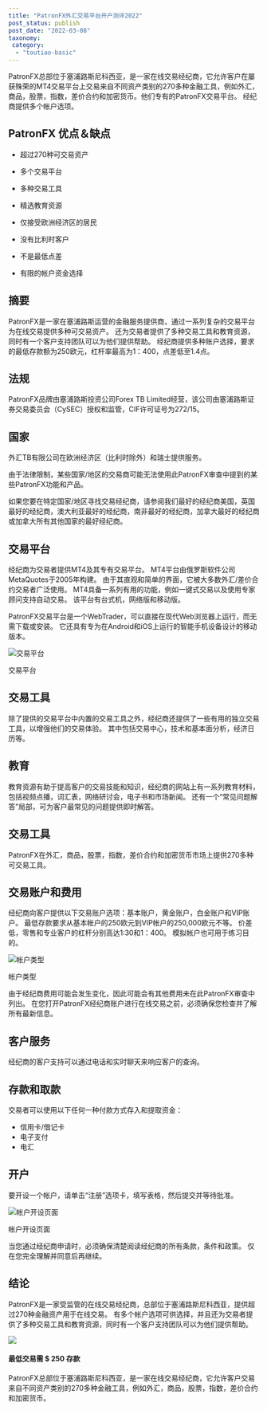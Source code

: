 ```yaml
---
title: "PatronFX外汇交易平台开户测评2022"
post_status: publish
post_date: "2022-03-08"
taxonomy:
 category: 
  - "toutiao-basic"
---
```


PatronFX总部位于塞浦路斯尼科西亚，是一家在线交易经纪商，它允许客户在屡获殊荣的MT4交易平台上交易来自不同资产类别的270多种金融工具，例如外汇，商品，股票，指数，差价合约和加密货币。他们专有的PatronFX交易平台。 经纪商提供多个帐户选项。

## PatronFX 优点＆缺点

- 超过270种可交易资产
    
- 多个交易平台
    
- 多种交易工具
    
- 精选教育资源
    
- 仅接受欧洲经济区的居民
    
- 没有比利时客户
    
- 不是最低点差
    
- 有限的帐户资金选择
    

## 摘要

PatronFX是一家在塞浦路斯运营的金融服务提供商，通过一系列复杂的交易平台为在线交易提供多种可交易资产。 还为交易者提供了多种交易工具和教育资源，同时有一个客户支持团队可以为他们提供帮助。 经纪商提供多种账户选择，要求的最低存款额为250欧元，杠杆率最高为1：400，点差低至1.4点。

## 法规

PatronFX品牌由塞浦路斯投资公司Forex TB Limited经营，该公司由塞浦路斯证券交易委员会（CySEC）授权和监管，CIF许可证号为272/15。

## 国家

外汇TB有限公司在欧洲经济区（比利时除外）和瑞士提供服务。

由于法律限制，某些国家/地区的交易商可能无法使用此PatronFX审查中提到的某些PatronFX功能和产品。

如果您要在特定国家/地区寻找交易经纪商，请参阅我们最好的经纪商美国，英国最好的经纪商，澳大利亚最好的经纪商，南非最好的经纪商，加拿大最好的经纪商或加拿大所有其他国家的最好经纪商。

## 交易平台

经纪商为交易者提供MT4及其专有交易平台。 MT4平台由俄罗斯软件公司MetaQuotes于2005年构建。 由于其直观和简单的界面，它被大多数外汇/差价合约交易者广泛使用。 MT4具备一系列有用的功能，例如一键式交易以及使用专家顾问支持自动交易。 该平台有台式机，网络版和移动版。

PatronFX交易平台是一个WebTrader，可以直接在现代Web浏览器上运行，而无需下载或安装。 它还具有专为在Android和iOS上运行的智能手机设备设计的移动版本。

![交易平台](https://cdn.fendou.la/funstoutiao/2020/11/PatronFX-Review-Trading-Platform--975x1024.jpg "交易平台")

交易平台

## 交易工具

除了提供的交易平台中内置的交易工具之外，经纪商还提供了一些有用的独立交易工具，以增强他们的交易体验。 其中包括交易中心，技术和基本面分析，经济日历等。

## 教育

教育资源有助于提高客户的交易技能和知识，经纪商的网站上有一系列教育材料，包括视频点播，词汇表，网络研讨会，电子书和市场新闻。 还有一个“常见问题解答”局部，可为客户最常见的问题提供即时解答。

## 交易工具

PatronFX在外汇，商品，股票，指数，差价合约和加密货币市场上提供270多种可交易工具。

## 交易账户和费用

经纪商向客户提供以下交易账户选项：基本账户，黄金账户，白金账户和VIP账户。 最低存款要求从基本帐户的250欧元到VIP帐户的250,000欧元不等。 价差低，零售和专业客户的杠杆分别高达1:30和1：400。 模拟帐户也可用于练习目的。

![帐户类型](https://cdn.fendou.la/funstoutiao/2020/11/PatronFX-Review-Account-Types-1024x438.jpg "帐户类型")

帐户类型

由于经纪商费用可能会发生变化，因此可能会有其他费用未在此PatronFX审查中列出。 在您打开PatronFX经纪商账户进行在线交易之前，必须确保您检查并了解所有最新信息。

## 客户服务

经纪商的客户支持可以通过电话和实时聊天来响应客户的查询。

## 存款和取款

交易者可以使用以下任何一种付款方式存入和提取资金：

- 信用卡/借记卡
- 电子支付
- 电汇

## 开户

要开设一个帐户，请单击“注册”选项卡，填写表格，然后提交并等待批准。

![帐户开设页面](https://cdn.fendou.la/funstoutiao/2020/11/PatronFX-Review-Account-Opening-Page.jpg "帐户开设页面")

帐户开设页面

当您通过经纪商申请时，必须确保清楚阅读经纪商的所有条款，条件和政策。 仅在您完全理解并同意后再继续。

## 结论

PatronFX是一家受监管的在线交易经纪商，总部位于塞浦路斯尼科西亚，提供超过270种金融资产用于在线交易。 有多个帐户选项可供选择，并且还为交易者提供了多种交易工具和教育资源，同时有一个客户支持团队可以为他们提供帮助。

![](https://cdn.fendou.la/funstoutiao/2020/11/PatronFX-Logo.png)

#### 最低交易需 $ 250 存款

PatronFX总部位于塞浦路斯尼科西亚，是一家在线交易经纪商，它允许客户交易来自不同资产类别的270多种金融工具，例如外汇，商品，股票，指数，差价合约和加密货币。

